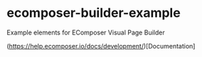 # ecomposer-builder-example
Example elements for EComposer Visual Page Builder


(https://help.ecomposer.io/docs/development/)[Documentation]